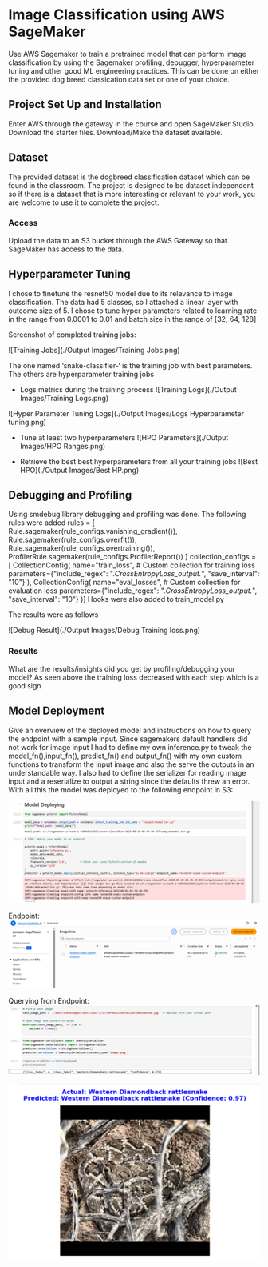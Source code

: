 # Image Classification using AWS SageMaker

Use AWS Sagemaker to train a pretrained model that can perform image classification by using the Sagemaker profiling, debugger, hyperparameter tuning and other good ML engineering practices. This can be done on either the provided dog breed classication data set or one of your choice.

## Project Set Up and Installation
Enter AWS through the gateway in the course and open SageMaker Studio. 
Download the starter files.
Download/Make the dataset available. 

## Dataset
The provided dataset is the dogbreed classification dataset which can be found in the classroom.
The project is designed to be dataset independent so if there is a dataset that is more interesting or relevant to your work, you are welcome to use it to complete the project.

### Access
Upload the data to an S3 bucket through the AWS Gateway so that SageMaker has access to the data. 

## Hyperparameter Tuning
I chose to finetune the resnet50 model due to its relevance to image classification. The data had 5 classes, so I attached a linear layer with outcome size of 5. I chose to tune hyper parameters related to learning rate in the range from 0.0001 to 0.01 and batch size in the range of [32, 64, 128]

Screenshot of completed training jobs:

![Training Jobs](./Output Images/Training Jobs.png) 

The one named ‘snake-classifier-‘ is the training job with best parameters. The others are hyperparameter training jobs

- Logs metrics during the training process
![Training Logs](./Output Images/Training Logs.png)


![Hyper Parameter Tuning Logs](./Output Images/Logs Hyperparameter tuning.png)
 
- Tune at least two hyperparameters
![HPO Parameters](./Output Images/HPO Ranges.png)

- Retrieve the best best hyperparameters from all your training jobs
![Best HPO](./Output Images/Best HP.png)

## Debugging and Profiling
Using smdebug library debugging and profiling was done. The following rules were added
rules = [
    Rule.sagemaker(rule_configs.vanishing_gradient()),
    Rule.sagemaker(rule_configs.overfit()),
    Rule.sagemaker(rule_configs.overtraining()),
    ProfilerRule.sagemaker(rule_configs.ProfilerReport())
]
collection_configs = [
    CollectionConfig(
        name="train_loss",  # Custom collection for training loss
        parameters={"include_regex": ".*CrossEntropyLoss_output.*", "save_interval": "10"}
    ),
    CollectionConfig(
        name="eval_losses",  # Custom collection for evaluation loss
        parameters={"include_regex": ".*CrossEntropyLoss_output.*", "save_interval": "10"}
    )]
Hooks were also added to train_model.py

The results were as follows

![Debug Result](./Output Images/Debug Training loss.png)

### Results
What are the results/insights did you get by profiling/debugging your model?
As seen above the training loss decreased with each step which is a good sign



## Model Deployment
Give an overview of the deployed model and instructions on how to query the endpoint with a sample input.
Since sagemakers default handlers did not work for image input I had to define my own inference.py to tweak the model_fn(),input_fn(), predict_fn() and output_fn() with my own custom functions to transform the input image and also the serve the outputs in an understandable way. I also had to define the serializer for reading image input and a reserialize to output a string since the defaults threw an error. With all this the model was deployed to the following endpoint in S3:

![Deploy Code](./Output%20Images/Deploy.png)

Endpoint:
![Endpoint Image](./Output%20Images/Deployed%20Endpoint.png)

Querying from Endpoint:
![Query Endpoint](./Output%20Images/Deploy%20Query.png)

![Final Output](./Output%20Images/Deploy%20query%20op.png)


